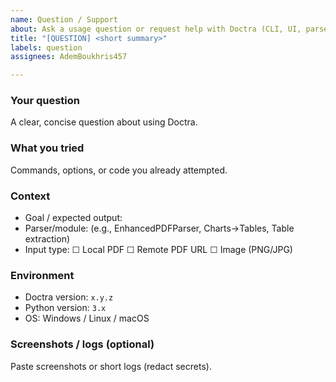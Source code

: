 ```yaml
---
name: Question / Support
about: Ask a usage question or request help with Doctra (CLI, UI, parsers, providers)
title: "[QUESTION] <short summary>"
labels: question
assignees: AdemBoukhris457

---
```


### Your question
A clear, concise question about using Doctra.

### What you tried
Commands, options, or code you already attempted.

### Context

* Goal / expected output:
* Parser/module: (e.g., EnhancedPDFParser, Charts→Tables, Table extraction)
* Input type: ☐ Local PDF ☐ Remote PDF URL ☐ Image (PNG/JPG)

### Environment

* Doctra version: `x.y.z`
* Python version: `3.x`
* OS: Windows / Linux / macOS

### Screenshots / logs (optional)

Paste screenshots or short logs (redact secrets).
